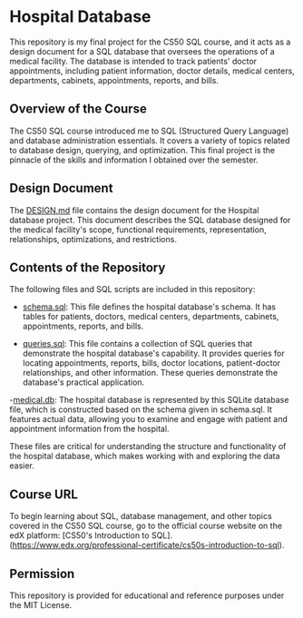 # Hospital Database

This repository is my final project for the CS50 SQL course, and it acts as a design document for a SQL database that oversees the operations of a medical facility. The database is intended to track patients' doctor appointments, including patient information, doctor details, medical centers, departments, cabinets, appointments, reports, and bills.

## Overview of the Course

The CS50 SQL course introduced me to SQL (Structured Query Language) and database administration essentials. It covers a variety of topics related to database design, querying, and optimization. This final project is the pinnacle of the skills and information I obtained over the semester.


## Design Document

The [DESIGN.md](DESIGN.md) file contains the design document for the Hospital database project. This document describes the SQL database designed for the medical facility's scope, functional requirements, representation, relationships, optimizations, and restrictions.

## Contents of the Repository

The following files and SQL scripts are included in this repository:

- [schema.sql](schema.sql): This file defines the hospital database's schema. It has tables for patients, doctors, medical centers, departments, cabinets, appointments, reports, and bills.
  
- [queries.sql](queries.sql): This file contains a collection of SQL queries that demonstrate the hospital database's capability. It provides queries for locating appointments, reports, bills, doctor locations, patient-doctor relationships, and other information. These queries demonstrate the database's practical application.

-[medical.db](medical.db): The hospital database is represented by this SQLite database file, which is constructed based on the schema given in schema.sql. It features actual data, allowing you to examine and engage with patient and appointment information from the hospital.

These files are critical for understanding the structure and functionality of the hospital database, which makes working with and exploring the data easier.

## Course URL

To begin learning about SQL, database management, and other topics covered in the CS50 SQL course, go to the official course website on the edX platform: [CS50's Introduction to SQL].(https://www.edx.org/professional-certificate/cs50s-introduction-to-sql).


## Permission

This repository is provided for educational and reference purposes under the MIT License.
